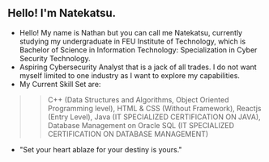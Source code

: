 ## Hello! I'm Natekatsu.

- Hello! My name is Nathan but you can call me Natekatsu, currently studying my undergraduate in FEU Institute of Technology, which is Bachelor of Science in Information Technology: Specialization in Cyber Security Technology.
- Aspiring Cybersecurity Analyst that is a jack of all trades. I do not want myself limited to one industry as I want to explore my capabilities.
- My Current Skill Set are:
>> C++ (Data Structures and Algorithms, Object Oriented Programming level), HTML & CSS (Without Framework), Reactjs (Entry Level), Java (IT SPECIALIZED CERTIFICATION ON JAVA), Database Management on Oracle SQL (IT SPECIALIZED CERTIFICATION ON DATABASE MANAGEMENT)
- "Set your heart ablaze for your destiny is yours."
